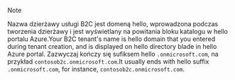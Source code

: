 > [!NOTE]
> <span data-ttu-id="e8200-101">Nazwa dzierżawy usługi B2C jest domeną hello, wprowadzona podczas tworzenia dzierżawy i jest wyświetlany na powitania bloku katalogu w hello portalu Azure.</span><span class="sxs-lookup"><span data-stu-id="e8200-101">Your B2C tenant's name is hello domain that you entered during tenant creation, and is displayed on hello directory blade in hello Azure portal.</span></span>  <span data-ttu-id="e8200-102">Zazwyczaj kończy się sufiksem hello `.onmicrosoft.com`, na przykład `contosob2c.onmicrosoft.com`.</span><span class="sxs-lookup"><span data-stu-id="e8200-102">It usually ends with hello suffix `.onmicrosoft.com`, for instance, `contosob2c.onmicrosoft.com`.</span></span>
> 
> 

